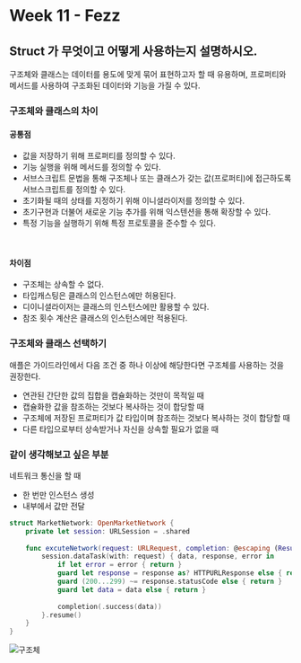 # Week 11 - Fezz

## Struct 가 무엇이고 어떻게 사용하는지 설명하시오.

 구조체와 클래스는 데이터를 용도에 맞게 묶어 표현하고자 할 때 유용하며, 프로퍼티와 메서드를 사용하여 구조화된 데이터와 기능을 가질 수 있다.



### 구조체와 클래스의 차이

#### 공통점

- 값을 저장하기 위해 프로퍼티를 정의할 수 있다.
- 기능 실행을 위해 메서드를 정의할 수 있다.
- 서브스크립트 문법을 통해 구조체나 또는 클래스가 갖는 값(프로퍼티)에 접근하도록 서브스크립트를 정의할 수 있다.
- 초기화될 때의 상태를 지정하기 위해 이니셜라이저를 정의할 수 있다.
- 초기구현과 더불어 새로운 기능 추가를 위해 익스텐션을 통해 확장할 수 있다.
- 특정 기능을 실행하기 위해 특정 프로토콜을 준수할 수 있다.

<br>

#### 차이점

- 구조체는 상속할 수 없다.
- 타입캐스팅은 클래스의 인스턴스에만 허용된다.
- 디이니셜라이저는 클래스의 인스턴스에만 활용할 수 있다.
- 참조 횟수 계산은 클래스의 인스턴스에만 적용된다.



### 구조체와 클래스 선택하기

애플은 가이드라인에서 다음 조건 중 하나 이상에 해당한다면 구조체를 사용하는 것을 권장한다.

- 연관된 간단한 값의 집합을 캡슐화하는 것만이 목적일 때
- 캡슐화한 값을 참조하는 것보다 복사하는 것이 합당할 때
- 구조체에 저장된 프로퍼티가 값 타입이며 참조하는 것보다 복사하는 것이 합당할 때
- 다른 타입으로부터 상속받거나 자신을 상속할 필요가 없을 때



### 같이 생각해보고 싶은 부분

네트워크 통신을 할 때 

- 한 번만 인스턴스 생성
- 내부에서 값만 전달

```swift
struct MarketNetwork: OpenMarketNetwork {
    private let session: URLSession = .shared
    
    func excuteNetwork(request: URLRequest, completion: @escaping (Result<Data, Error>) -> Void) {
        session.dataTask(with: request) { data, response, error in
            if let error = error { return }
            guard let response = response as? HTTPURLResponse else { return }
            guard (200...299) ~= response.statusCode else { return }
            guard let data = data else { return }
            
            completion(.success(data))
        }.resume()
    }
}
```

![구조체](/Users/Fezz/Downloads/구조체.jpg)
